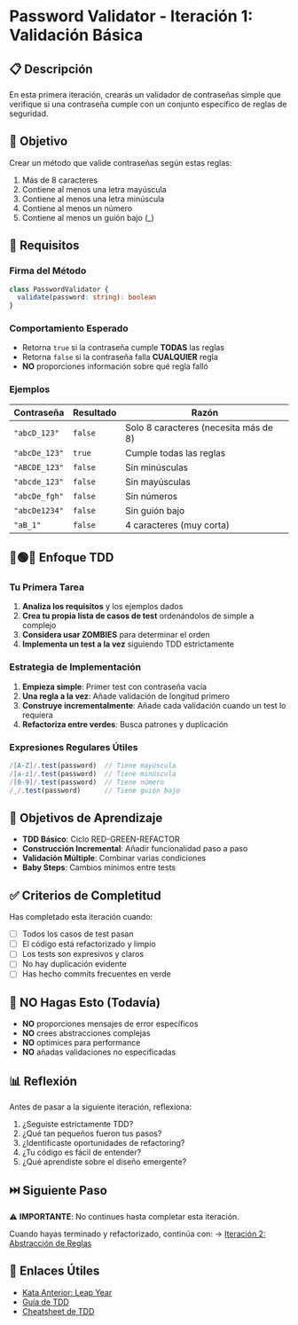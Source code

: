 # Password Validator - Iteración 1: Validación Básica

## 📋 Descripción

En esta primera iteración, crearás un validador de contraseñas simple que verifique si una contraseña cumple con un conjunto específico de reglas de seguridad.

## 🎯 Objetivo

Crear un método que valide contraseñas según estas reglas:

1. Más de 8 caracteres
2. Contiene al menos una letra mayúscula
3. Contiene al menos una letra minúscula
4. Contiene al menos un número
5. Contiene al menos un guión bajo (_)

## 📝 Requisitos

### Firma del Método

```typescript
class PasswordValidator {
  validate(password: string): boolean
}
```

### Comportamiento Esperado

- Retorna `true` si la contraseña cumple **TODAS** las reglas
- Retorna `false` si la contraseña falla **CUALQUIER** regla
- **NO** proporciones información sobre qué regla falló

### Ejemplos

| Contraseña | Resultado | Razón |
|------------|-----------|--------|
| `"abcD_123"` | `false` | Solo 8 caracteres (necesita más de 8) |
| `"abcDe_123"` | `true` | Cumple todas las reglas |
| `"ABCDE_123"` | `false` | Sin minúsculas |
| `"abcde_123"` | `false` | Sin mayúsculas |
| `"abcDe_fgh"` | `false` | Sin números |
| `"abcDe1234"` | `false` | Sin guión bajo |
| `"aB_1"` | `false` | 4 caracteres (muy corta) |

## 🔴🟢🔵 Enfoque TDD

### Tu Primera Tarea

1. **Analiza los requisitos** y los ejemplos dados
2. **Crea tu propia lista de casos de test** ordenándolos de simple a complejo  
3. **Considera usar ZOMBIES** para determinar el orden
4. **Implementa un test a la vez** siguiendo TDD estrictamente

### Estrategia de Implementación

1. **Empieza simple**: Primer test con contraseña vacía
2. **Una regla a la vez**: Añade validación de longitud primero
3. **Construye incrementalmente**: Añade cada validación cuando un test lo requiera
4. **Refactoriza entre verdes**: Busca patrones y duplicación

### Expresiones Regulares Útiles
```typescript
/[A-Z]/.test(password)  // Tiene mayúscula
/[a-z]/.test(password)  // Tiene minúscula
/[0-9]/.test(password)  // Tiene número
/_/.test(password)      // Tiene guión bajo
```

## 🎯 Objetivos de Aprendizaje

- **TDD Básico**: Ciclo RED-GREEN-REFACTOR
- **Construcción Incremental**: Añadir funcionalidad paso a paso
- **Validación Múltiple**: Combinar varias condiciones
- **Baby Steps**: Cambios mínimos entre tests

## ✅ Criterios de Completitud

Has completado esta iteración cuando:
- [ ] Todos los casos de test pasan
- [ ] El código está refactorizado y limpio
- [ ] Los tests son expresivos y claros
- [ ] No hay duplicación evidente
- [ ] Has hecho commits frecuentes en verde

## 🚫 NO Hagas Esto (Todavía)

- **NO** proporciones mensajes de error específicos
- **NO** crees abstracciones complejas
- **NO** optimices para performance
- **NO** añadas validaciones no especificadas

## 📊 Reflexión

Antes de pasar a la siguiente iteración, reflexiona:

1. ¿Seguiste estrictamente TDD?
2. ¿Qué tan pequeños fueron tus pasos?
3. ¿Identificaste oportunidades de refactoring?
4. ¿Tu código es fácil de entender?
5. ¿Qué aprendiste sobre el diseño emergente?

## ⏭️ Siguiente Paso

⚠️ **IMPORTANTE**: No continues hasta completar esta iteración.

Cuando hayas terminado y refactorizado, continúa con:
→ [Iteración 2: Abstracción de Reglas](iteration-2.md)

## 🔗 Enlaces Útiles

- [Kata Anterior: Leap Year](../../../docs/katas/leap-year/leap-year.md)
- [Guía de TDD](../../../docs/tdd/guide.md)
- [Cheatsheet de TDD](../../../docs/tdd/cheatsheet.md)
